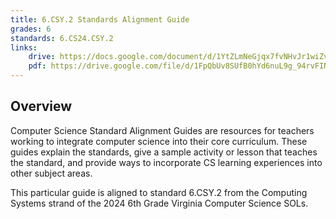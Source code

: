 ```yaml
---
title: 6.CSY.2 Standards Alignment Guide
grades: 6
standards: 6.CS24.CSY.2
links:
    drive: https://docs.google.com/document/d/1YtZLmNeGjqx7fvNHvJr1wiZv05Y478HSOeCWnU-4SoU/edit?usp=drive_link
    pdf: https://drive.google.com/file/d/1FpQbUv8SUfB0hYd6nuL9g_94rvFINj1I/view?usp=drive_link
---
```


## Overview

Computer Science Standard Alignment Guides are resources for teachers working to integrate computer science into their core curriculum. These guides explain the standards, give a sample activity or lesson that teaches the standard, and provide ways to incorporate CS learning experiences into other subject areas. 

This particular guide is aligned to standard 6.CSY.2 from the Computing Systems strand of the 2024 6th Grade Virginia Computer Science SOLs.